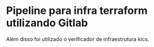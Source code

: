# Pipeline para infra terraform utilizando Gitlab
Além disso foi utilizado o verificador de infraestrutura kics.

